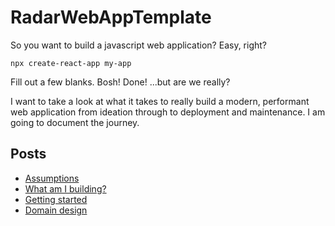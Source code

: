 # RadarWebAppTemplate

So you want to build a javascript web application? Easy, right?

```
npx create-react-app my-app
```

Fill out a few blanks. Bosh! Done! ...but are we really?

I want to take a look at what it takes to really build a modern, performant web application from ideation through to deployment and maintenance. I am going to document the journey.

## Posts

- [Assumptions](blog/00-assumptions.md)
- [What am I building?](blog/01-whatAmIBuilding.md)
- [Getting started](blog/02-gettingStarted.md)
- [Domain design](blog/03-domainDesign.md)
